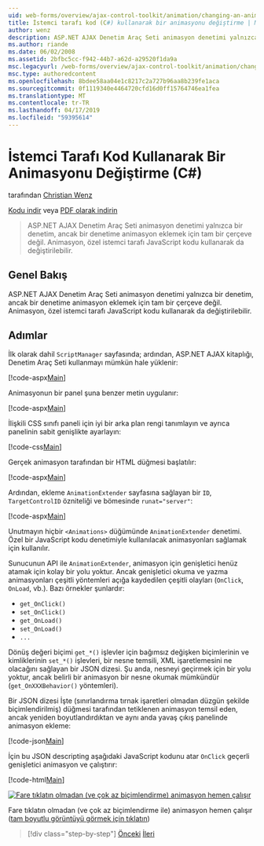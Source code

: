 ```yaml
---
uid: web-forms/overview/ajax-control-toolkit/animation/changing-an-animation-using-client-side-code-cs
title: İstemci tarafı kod (C#) kullanarak bir animasyonu değiştirme | Microsoft Docs
author: wenz
description: ASP.NET AJAX Denetim Araç Seti animasyon denetimi yalnızca bir denetim, ancak bir denetime animasyon eklemek için tam bir çerçeve değil. Ayrıca animasyon...
ms.author: riande
ms.date: 06/02/2008
ms.assetid: 2bfbc5cc-f942-44b7-a62d-a29520f1da9a
msc.legacyurl: /web-forms/overview/ajax-control-toolkit/animation/changing-an-animation-using-client-side-code-cs
msc.type: authoredcontent
ms.openlocfilehash: 8bdee58aa04e1c8217c2a727b96aa8b239fe1aca
ms.sourcegitcommit: 0f1119340e4464720cfd16d0ff15764746ea1fea
ms.translationtype: MT
ms.contentlocale: tr-TR
ms.lasthandoff: 04/17/2019
ms.locfileid: "59395614"
---
```

# <a name="changing-an-animation-using-client-side-code-c"></a>İstemci Tarafı Kod Kullanarak Bir Animasyonu Değiştirme (C#)

tarafından [Christian Wenz](https://github.com/wenz)

[Kodu indir](http://download.microsoft.com/download/f/9/a/f9a26acd-8df4-4484-8a18-199e4598f411/Animation11.cs.zip) veya [PDF olarak indirin](http://download.microsoft.com/download/6/7/1/6718d452-ff89-4d3f-a90e-c74ec2d636a3/animation11CS.pdf)

> ASP.NET AJAX Denetim Araç Seti animasyon denetimi yalnızca bir denetim, ancak bir denetime animasyon eklemek için tam bir çerçeve değil. Animasyon, özel istemci tarafı JavaScript kodu kullanarak da değiştirilebilir.


## <a name="overview"></a>Genel Bakış

ASP.NET AJAX Denetim Araç Seti animasyon denetimi yalnızca bir denetim, ancak bir denetime animasyon eklemek için tam bir çerçeve değil. Animasyon, özel istemci tarafı JavaScript kodu kullanarak da değiştirilebilir.

## <a name="steps"></a>Adımlar

İlk olarak dahil `ScriptManager` sayfasında; ardından, ASP.NET AJAX kitaplığı, Denetim Araç Seti kullanmayı mümkün hale yüklenir:

[!code-aspx[Main](changing-an-animation-using-client-side-code-cs/samples/sample1.aspx)]

Animasyonun bir panel şuna benzer metin uygulanır:

[!code-aspx[Main](changing-an-animation-using-client-side-code-cs/samples/sample2.aspx)]

İlişkili CSS sınıfı paneli için iyi bir arka plan rengi tanımlayın ve ayrıca panelinin sabit genişlikte ayarlayın:

[!code-css[Main](changing-an-animation-using-client-side-code-cs/samples/sample3.css)]

Gerçek animasyon tarafından bir HTML düğmesi başlatılır:

[!code-aspx[Main](changing-an-animation-using-client-side-code-cs/samples/sample4.aspx)]

Ardından, ekleme `AnimationExtender` sayfasına sağlayan bir `ID`, `TargetControlID` özniteliği ve bömesinde `runat="server"`:

[!code-aspx[Main](changing-an-animation-using-client-side-code-cs/samples/sample5.aspx)]

Unutmayın hiçbir `<Animations>` düğümünde `AnimationExtender` denetimi. Özel bir JavaScript kodu denetimiyle kullanılacak animasyonları sağlamak için kullanılır.

Sunucunun API ile `AnimationExtender`, animasyon için genişletici henüz atamak için kolay bir yolu yoktur. Ancak genişletici okuma ve yazma animasyonları çeşitli yöntemleri açığa kaydedilen çeşitli olayları (`OnClick`, `OnLoad`, vb.). Bazı örnekler şunlardır:

- `get_OnClick()`
- `set_OnClick()`
- `get_OnLoad()`
- `set_OnLoad()`
- `...`

Dönüş değeri biçimi `get_*()` işlevler için bağımsız değişken biçimlerinin ve kimliklerinin `set_*()` işlevleri, bir nesne temsili, XML işaretlemesini ne olacağını sağlayan bir JSON dizesi. Şu anda, nesneyi geçirmek için bir yolu yoktur, ancak belirli bir animasyon bir nesne okumak mümkündür (`get_OnXXXBehavior()` yöntemleri).

Bir JSON dizesi İşte (sınırlandırma tırnak işaretleri olmadan düzgün şekilde biçimlendirilmiş) düğmesi tarafından tetiklenen animasyon temsil eden, ancak yeniden boyutlandırdıktan ve aynı anda yavaş çıkış panelinde animasyon ekleme:

[!code-json[Main](changing-an-animation-using-client-side-code-cs/samples/sample6.json)]

İçin bu JSON descripting aşağıdaki JavaScript kodunu atar `OnClick` geçerli genişletici animasyon ve çalıştırır:

[!code-html[Main](changing-an-animation-using-client-side-code-cs/samples/sample7.html)]


[![Fare tıklatın olmadan (ve çok az biçimlendirme) animasyon hemen çalışır](changing-an-animation-using-client-side-code-cs/_static/image2.png)](changing-an-animation-using-client-side-code-cs/_static/image1.png)

Fare tıklatın olmadan (ve çok az biçimlendirme ile) animasyon hemen çalışır ([tam boyutlu görüntüyü görmek için tıklatın](changing-an-animation-using-client-side-code-cs/_static/image3.png))

> [!div class="step-by-step"]
> [Önceki](executing-animations-using-client-side-code-cs.md)
> [İleri](animating-an-updatepanel-control-cs.md)
